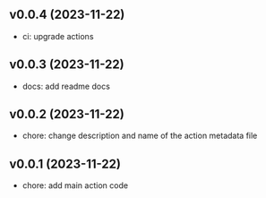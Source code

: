 ## v0.0.4 (2023-11-22)


- ci: upgrade actions

## v0.0.3 (2023-11-22)


- docs: add readme docs

## v0.0.2 (2023-11-22)


- chore: change description and name of the action metadata file

## v0.0.1 (2023-11-22)


- chore: add main action code
